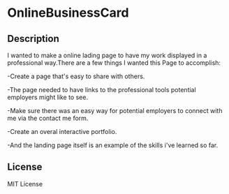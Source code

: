 # OnlineBusinessCard

## Description

I wanted to make a online lading page to have my work displayed in a professional way.There are a few things I wanted this Page to accomplish:

-Create a page that's easy to share with others.

-The page needed to have links to the professional tools potential employers might like to see.

-Make sure there was an easy way for potential employers to connect with me via the contact me form.

-Create an overal interactive portfolio.

-And the landing page itself is an example of the skills i've learned so far.

  
## License

  MIT License
